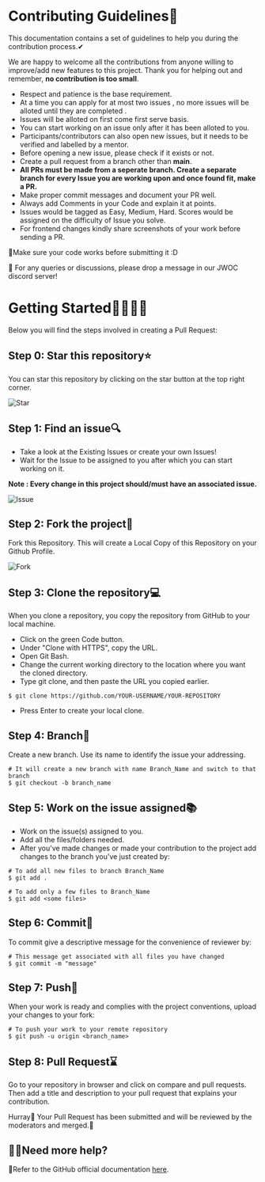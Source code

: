 # Contributing Guidelines🚀
This documentation contains a set of guidelines to help you during the contribution process.✔

We are happy to welcome all the contributions from anyone willing to improve/add new features to this project. Thank you for helping out and remember, **no contribution is too small**.

* Respect and patience is the base requirement.
* At a time you can apply for at most two issues , no more issues will be alloted until they are completed .
* Issues will be alloted on first come first serve basis.
* You can start working on an issue only after it has been alloted to you.
* Participants/contributors can also open new issues, but it needs to be verified and labelled by a mentor.
* Before opening a new issue, please check if it exists or not.
* Create a pull request from a branch other than **main**.
* __All PRs must be made from a seperate branch. Create a separate branch for every Issue you are working upon and once found fit, make a PR.__
* Make proper commit messages and document your PR well.
* Always add Comments in your Code and explain it at points.
* Issues would be tagged as Easy, Medium, Hard. Scores would be assigned on the difficulty of Issue you solve.
* For frontend changes kindly share screenshots of your work before sending a PR.

👀Make sure your code works before submitting it :D

🔸 For any queries or discussions, please drop a message in our JWOC discord server!

# Getting Started👩‍💻👨‍💻
Below you will find the steps involved in creating a Pull Request:
## Step 0: Star this repository⭐
You can star this repository by clicking on the star button at the top right corner.


![Star](https://github.com/priyalbhatewara123/SHE--Live-Without-Fear/blob/master/screenshots/star.png)

## Step 1: Find an issue🔍
* Take a look at the Existing Issues or create your own Issues!
* Wait for the Issue to be assigned to you after which you can start working on it.

**Note : Every change in this project should/must have an associated issue.**

![Issue](https://github.com/priyalbhatewara123/SHE--Live-Without-Fear/blob/master/screenshots/issues.png)

## Step 2: Fork the project🍴
Fork this Repository. This will create a Local Copy of this Repository on your Github Profile.

![Fork](https://github.com/priyalbhatewara123/SHE--Live-Without-Fear/blob/master/screenshots/fork.png)

## Step 3: Clone the repository💻
When you clone a repository, you copy the repository from GitHub to your local machine.
* Click on the green Code button.
* Under "Clone with HTTPS", copy the URL.
* Open Git Bash.
* Change the current working directory to the location where you want the cloned directory.
* Type git clone, and then paste the URL you copied earlier.
````
$ git clone https://github.com/YOUR-USERNAME/YOUR-REPOSITORY
````
* Press Enter to create your local clone. 


## Step 4: Branch🔖
Create a new branch. Use its name to identify the issue your addressing.
````
# It will create a new branch with name Branch_Name and switch to that branch 
$ git checkout -b branch_name  
````


## Step 5: Work on the issue assigned📚
* Work on the issue(s) assigned to you.
* Add all the files/folders needed.
* After you've made changes or made your contribution to the project add changes to the branch you've just created by:

````
# To add all new files to branch Branch_Name  
$ git add .  

# To add only a few files to Branch_Name
$ git add <some files>
````

## Step 6: Commit📝
To commit give a descriptive message for the convenience of reviewer by:
````
# This message get associated with all files you have changed  
$ git commit -m "message"  
````

## Step 7: Push📌
When your work is ready and complies with the project conventions, upload your changes to your fork:
````
# To push your work to your remote repository  
$ git push -u origin <branch_name>  
````

## Step 8: Pull Request⌛
Go to your repository in browser and click on compare and pull requests. Then add a title and description to your pull request that explains your contribution.

Hurray🎉 Your Pull Request has been submitted and will be reviewed by the moderators and merged.🥳

## 🤷‍♀️Need more help?
📜Refer to the GitHub official documentation [here](https://docs.github.com/en/github).
